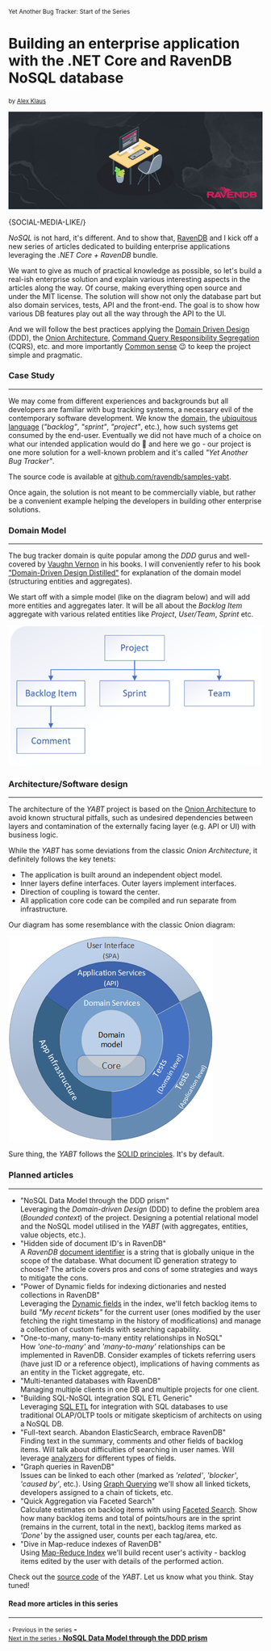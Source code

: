 <p class="text-muted" style="margin:0;"><small>Yet Another Bug Tracker: Start of the Series</small></p>
<h1>Building an enterprise application with the .NET Core and RavenDB NoSQL database</h1>
<small>by <a href="mailto:alex.a.klaus@gmail.com">Alex Klaus</a></small>

![Leveraging the .NET Core + RavenDB NoSQL database to build enterprise applications"](images/yabt/building-application-with-net-core-and-ravendb-nosql-database.jpg)

{SOCIAL-MEDIA-LIKE/}

*NoSQL* is not hard, it's different. And to show that, [RavenDB](https://ravendb.net) and I kick off a new series of articles dedicated to building enterprise applications leveraging the *.NET Core + RavenDB* bundle.

We want to give as much of practical knowledge as possible, so let's build a real-ish enterprise solution and explain various interesting aspects in the articles along the way. Of course, making everything open source and under the MIT license. The solution will show not only the database part but also domain services, tests, API and the front-end. The goal is to show how various DB features play out all the way through the API to the UI.

<p>And we will follow the best practices applying the <a href="https://en.wikipedia.org/wiki/Domain-driven_design" target="_blank" rel="nofollow">Domain Driven Design</a> (DDD), the <a href="https://jeffreypalermo.com/2008/07/the-onion-architecture-part-1/" target="_blank" rel="nofollow">Onion Architecture</a>, <a href="https://martinfowler.com/bliki/CQRS.html" target="_blank" rel="nofollow">Command Query Responsibility Segregation</a> (CQRS), etc. and more importantly <a href="https://en.wikipedia.org/wiki/Common_sense" target="_blank" rel="nofollow">Common sense</a> 😉 to keep the project simple and pragmatic.</p>

### Case Study
<hr style="border-color:rgba(34,37,43,.15);">
<p>We may come from different experiences and backgrounds but all developers are familiar with bug tracking systems, a necessary evil of the contemporary software development. We know the <a href="https://softwareengineering.stackexchange.com/a/134420" target="_blank" rel="nofollow">domain</a>, the <a href="https://martinfowler.com/bliki/UbiquitousLanguage.html" target="_blank" rel="nofollow">ubiquitous language</a> (<em>"backlog"</em>, <em>"sprint"</em>, <em>"project"</em>, etc.), how such systems get consumed by the end-user. Eventually we did not have much of a choice on what our intended application would do 🙂 and here we go - our project is one more solution for a well-known problem and it's called <em>"Yet Another Bug Tracker"</em>.</p>

<p>The source code is available at <a href="https://github.com/ravendb/samples-yabt" target="_blank" rel="nofollow">github.com/ravendb/samples-yabt</a>.

Once again, the solution is not meant to be commercially viable, but rather be a convenient example helping the developers in building other enterprise solutions.

### Domain Model
<hr style="border-color:rgba(34,37,43,.15);">
<p>The bug tracker domain is quite popular among the <em>DDD</em> gurus and well-covered by <a href="https://vaughnvernon.co" target="_blank" rel="nofollow">Vaughn Vernon</a> in his books. I will conveniently refer to his book <a href="https://www.amazon.com/Domain-Driven-Design-Distilled-Vaughn-Vernon/dp/0134434420" target="_blank" rel="nofollow">"Domain-Driven Design Distilled"</a> for explanation of the domain model (structuring entities and aggregates).</p>

We start off with a simple model (like on the diagram below) and will add more entities and aggregates later. It will be all about the *Backlog Item* aggregate with various related entities like *Project*, *User/Team*, *Sprint* etc.

<div class="margin-top-sm margin-bottom-sm">
    <img src="images/yabt/1.png" class="img-responsive m-0-auto" alt="Diagram"/>
</div>

### Architecture/Software design
<hr style="border-color:rgba(34,37,43,.15);">
<p>The architecture of the <em>YABT</em> project is based on the <a href="https://jeffreypalermo.com/2008/07/the-onion-architecture-part-1" target="_blank" rel="nofollow">Onion Architecture</a> to avoid known structural pitfalls, such as undesired dependencies between layers and contamination of the externally facing layer (e.g. API or UI) with business logic.</p>

While the *YABT* has some deviations from the classic *Onion Architecture*, it definitely follows the key tenets:

<ul>
    <li class="margin-top-xs">The application is built around an independent object model.</li>
    <li class="margin-top-xs">Inner layers define interfaces. Outer layers implement interfaces.</li>
    <li class="margin-top-xs">Direction of coupling is toward the center.</li>
    <li class="margin-top-xs">All application core code can be compiled and run separate from infrastructure.</li>
</ul>

Our diagram has some resemblance with the classic Onion diagram:

<div class="margin-top-sm margin-bottom-sm">
    <img src="images/yabt/2.png" class="img-responsive m-0-auto" alt="Onion Diagram"/>
</div>

<p>Sure thing, the <em>YABT</em> follows the <a href="https://en.wikipedia.org/wiki/SOLID" target="_blank" rel="nofollow">SOLID principles</a>. It's by default.</p>

### Planned articles
<hr style="border-color:rgba(34,37,43,.15);">

<ul>
    <li>
        "NoSQL Data Model through the DDD prism"<br/>
        <span class="text-muted">Leveraging the <em>Domain-driven Design</em> (DDD) to define the problem area (<em>Bounded context</em>) of the project. Designing a potential relational model and the NoSQL model utilised in the <em>YABT</em> (with aggregates, entities, value objects, etc.).</span>
    </li>
    <li class="margin-top-xs">
        "Hidden side of document ID's in RavenDB"<br/>
        <span class="text-muted">A <em>RavenDB</em> <a href="https://ravendb.net/docs/article-page/latest/csharp/server/kb/document-identifier-generation">document identifier</a> is a string that is globally unique in the scope of the database. What document ID generation strategy to choose? The article covers pros and cons of some strategies and ways to mitigate the cons.</span>
    </li>
    <li class="margin-top-xs">
        "Power of Dynamic fields for indexing dictionaries and nested collections in RavenDB"<br/>
        <span class="text-muted">Leveraging the <a href="https://ravendb.net/docs/article-page/latest/csharp/indexes/using-dynamic-fields">Dynamic fields</a> in the index, we'll fetch backlog items to build <em>"My recent tickets"</em> for the current user (ones modified by the user fetching the right timestamp in the history of modifications) and manage a collection of custom fields with searching capability.</span>
    </li>
    <li class="margin-top-xs">
        "One-to-many, many-to-many entity relationships in NoSQL"<br/>
        <span class="text-muted">How <em>'one-to-many'</em> and <em>'many-to-many'</em> relationships can be implemented in RavenDB. Consider examples of tickets referring users (have just ID or a reference object), implications of having comments as an entity in the Ticket aggregate, etc.</span>
    </li>
    <li class="margin-top-xs">
        "Multi-tenanted databases with RavenDB"<br/>
        <span class="text-muted">Managing multiple clients in one DB and multiple projects for one client.</span>
    </li>
    <li class="margin-top-xs">
        "Building SQL-NoSQL integration SQL ETL Generic"<br/>
        <span class="text-muted">Leveraging <a href="https://ravendb.net/docs/article-page/latest/csharp/server/ongoing-tasks/etl/sql">SQL ETL</a> for integration with SQL databases to use traditional OLAP/OLTP tools or mitigate skepticism of architects on using a NoSQL DB.</span>
    </li>
    <li class="margin-top-xs">
        "Full-text search. Abandon ElasticSearch, embrace RavenDB"<br/>
        <span class="text-muted">Finding text in the summary, comments and other fields of backlog items. Will talk about difficulties of searching in user names. Will leverage <a href="https://ravendb.net/docs/article-page/latest/Csharp/indexes/using-analyzers">analyzers</a> for different types of fields.</span>
    </li>
    <li class="margin-top-xs">
        "Graph queries in RavenDB"<br/>
        <span class="text-muted">Issues can be linked to each other (marked as <em>'related'</em>, <em>'blocker'</em>, <em>'caused by'</em>, etc.). Using <a href="https://ravendb.net/docs/article-page/latest/csharp/indexes/querying/graph/graph-queries-overview">Graph Querying</a> we'll show all linked tickets, developers assigned to a chain of tickets, etc.</span>
    </li>
    <li class="margin-top-xs">
        "Quick Aggregation via Faceted Search"<br/>
        <span class="text-muted">Calculate estimates on backlog items with using <a href="https://ravendb.net/docs/article-page/latest/csharp/indexes/querying/faceted-search">Faceted Search</a>. Show how many backlog items and total of points/hours are in the sprint (remains in the current, total in the next), backlog items marked as <em>'Done'</em> by the assigned user, counts per each tag/area, etc.</span>
    </li>
    <li class="margin-top-xs">
        "Dive in Map-reduce indexes of RavenDB"<br/>
        <span class="text-muted">Using <a href="https://ravendb.net/docs/article-page/latest/csharp/studio/database/indexes/create-map-reduce-index">Map-Reduce Index</a> we'll build recent user's activity - backlog items edited by the user with details of the performed action.</span>
    </li>
</ul>

<p class="margin-top-xs">Check out the <a href="https://github.com/ravendb/samples-yabt" target="_blank" rel="nofollow">source code</a> of the <em>YABT</em>. Let us know what you think. Stay tuned!</p>

<h4 class="margin-top">Read more articles in this series</h4>
<hr style="border-color:rgba(34,37,43,.15);">
<div class="series-nav">
    <div class="nav-btn disabled margin-bottom-xs">
        <small>‹ Previous in the series</small>
        <strong class="previous">-</strong>
    </div>
    <a href="https://ravendb.net/articles/nosql-data-model-through-ddd-prism">
        <div class="nav-btn margin-bottom-xs">
            <small>Next in the series ›</small>
            <strong class="next">NoSQL Data Model through the DDD prism</strong>
        </div>
    </a>
</div>
